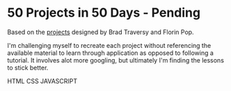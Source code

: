 # 50 Projects in 50 Days - Pending

Based on the [projects](https://50projects50days.com) designed by Brad Traversy and Florin Pop. 

I'm challenging myself to recreate each project without referencing the available material to learn through application as opposed to following a tutorial. It involves alot more googling, but ultimately I'm finding the lessons to stick better. 

HTML CSS JAVASCRIPT